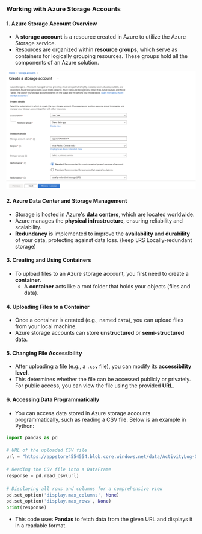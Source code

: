 ### Working with Azure Storage Accounts  

#### 1. **Azure Storage Account Overview**  
- A **storage account** is a resource created in Azure to utilize the Azure Storage service.  
- Resources are organized within **resource groups**, which serve as containers for logically grouping resources. These groups hold all the components of an Azure solution.  

![Storage Account](./assets/createStorageAccount.png)

#### 2. **Azure Data Center and Storage Management**  
- Storage is hosted in Azure's **data centers**, which are located worldwide.  
- Azure manages the **physical infrastructure**, ensuring reliability and scalability.  
- **Redundancy** is implemented to improve the **availability** and **durability** of your data, protecting against data loss. (keep LRS Locally-redundant storage)

#### 3. **Creating and Using Containers**  
- To upload files to an Azure storage account, you first need to create a **container**.  
  - A **container** acts like a root folder that holds your objects (files and data).  

#### 4. **Uploading Files to a Container**  
- Once a container is created (e.g., named `data`), you can upload files from your local machine.  
- Azure storage accounts can store **unstructured** or **semi-structured** data.  

#### 5. **Changing File Accessibility**  
- After uploading a file (e.g., a `.csv` file), you can modify its **accessibility level**.  
- This determines whether the file can be accessed publicly or privately. For public access, you can view the file using the provided **URL**.  

#### 6. **Accessing Data Programmatically**  
- You can access data stored in Azure storage accounts programmatically, such as reading a CSV file. Below is an example in Python:

```python
import pandas as pd

# URL of the uploaded CSV file
url = "https://appstore4554554.blob.core.windows.net/data/ActivityLog-01.csv"

# Reading the CSV file into a DataFrame
response = pd.read_csv(url)

# Displaying all rows and columns for a comprehensive view
pd.set_option('display.max_columns', None) 
pd.set_option('display.max_rows', None)
print(response)
```

- This code uses **Pandas** to fetch data from the given URL and displays it in a readable format.  
